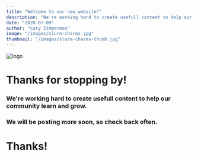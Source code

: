 ```yaml
---
title: "Welcome to our new website!"
description: "We're working hard to create usefull content to help our community learn and grow. "
date: "2020-07-09"
author: "Cory Zimmerman"
image: "/images/slurm-charms.jpg"
thumbnail: "/images/slurm-charms-thumb.jpg"
---
```


![logo](/images/ov-logo-horiz-3color.svg)

# Thanks for stopping by! 

### We're working hard to create usefull content to help our community learn and grow. 

### We will be posting more soon, so check back often. 

# Thanks!
